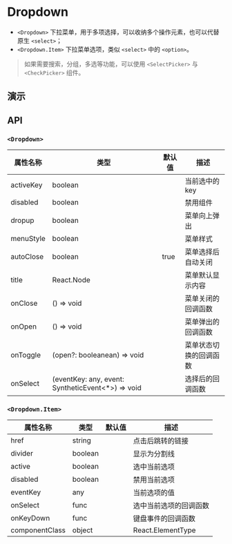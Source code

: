 # Dropdown [<i class="icon icon-edit2" ></i>](https://github.com/rsuite/rsuite.github.io/blob/master/src/components/dropdown/index.md)

- `<Dropdown>` 下拉菜单，用于多项选择，可以收纳多个操作元素，也可以代替原生 `<select>`；
- `<Dropdown.Item>` 下拉菜单选项，类似 `<select>` 中的 `<option>`。

> 如果需要搜索，分组，多选等功能，可以使用 `<SelectPicker>` 与 `<CheckPicker>`  组件。


## 演示

<!--{demo}-->

## API

### `<Dropdown>`

| 属性名称      | 类型                                                | 默认值  | 描述          |
|-----------|---------------------------------------------------|------|-------------|
| activeKey | boolean                                           |      | 当前选中的 key   |
| disabled  | boolean                                           |      | 禁用组件        |
| dropup    | boolean                                           |      | 菜单向上弹出      |
| menuStyle | boolean                                           |      | 菜单样式        |
| autoClose | boolean                                           | true | 菜单选择后自动关闭   |
| title     | React.Node                                        |      | 菜单默认显示内容    |
| onClose   | () => void                                        |      | 菜单关闭的回调函数   |
| onOpen    | () => void                                        |      | 菜单弹出的回调函数   |
| onToggle  | (open?: booleanean) => void                       |      | 菜单状态切换的回调函数 |
| onSelect  | (eventKey: any, event: SyntheticEvent<*>) => void |      | 选择后的回调函数    |


### `<Dropdown.Item>`

| 属性名称           | 类型      | 默认值 | 描述          |
|----------------|---------|-----|-------------|
| href           | string  |     | 点击后跳转的链接    |
| divider        | boolean |     | 显示为分割线      |
| active         | boolean |     | 选中当前选项      |
| disabled       | boolean |     | 禁用当前选项      |
| eventKey       | any     |     | 当前选项的值      |
| onSelect       | func    |     | 选中当前选项的回调函数 |
| onKeyDown      | func    |     | 键盘事件的回调函数   |
| componentClass | object  |     | React.ElementType |
